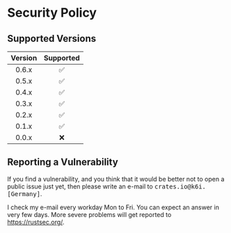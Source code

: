 # Security Policy

## Supported Versions

| Version | Supported          |
| :-----: | :----------------: |
| 0.6.x   | :white_check_mark: |
| 0.5.x   | :white_check_mark: |
| 0.4.x   | :white_check_mark: |
| 0.3.x   | :white_check_mark: |
| 0.2.x   | :white_check_mark: |
| 0.1.x   | :white_check_mark: |
| 0.0.x   | :x:                |

## Reporting a Vulnerability

If you find a vulnerability, and you think that it would be better not to open a public issue just yet, then please write an e-mail to <tt>crates.io@k6i.\[Germany\]</tt>.

I check my e-mail every workday Mon to Fri. You can expect an answer in very few days. More severe problems will get reported to <https://rustsec.org/>.
